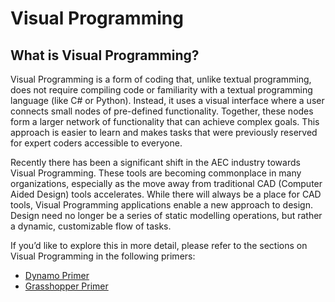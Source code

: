 # Visual Programming

## What is Visual Programming?

Visual Programming is a form of coding that, unlike textual programming, does not require compiling code or familiarity with a textual programming language \(like C\# or Python\). Instead, it uses a visual interface where a user connects small nodes of pre-defined functionality. Together, these nodes form a larger network of functionality that can achieve complex goals. This approach is easier to learn and makes tasks that were previously reserved for expert coders accessible to everyone.

Recently there has been a significant shift in the AEC industry towards Visual Programming. These tools are becoming commonplace in many organizations, especially as the move away from traditional CAD \(Computer Aided Design\) tools accelerates. While there will always be a place for CAD tools, Visual Programming applications enable a new approach to design. Design need no longer be a series of static modelling operations, but rather a dynamic, customizable flow of tasks.

If you’d like to explore this in more detail, please refer to the sections on Visual Programming in the following primers:

* [Dynamo Primer](http://primer.dynamobim.org/01_Introduction/1-1_what_is_visual_programming.html)
* [Grasshopper Primer](http://grasshopperprimer.com/en/index.html?index.html)

